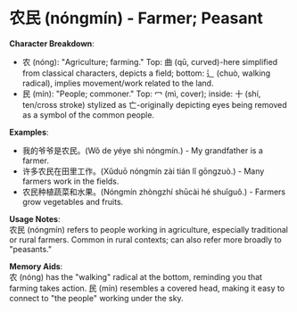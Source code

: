 # **农民 (nóngmín) - Farmer; Peasant**

**Character Breakdown**:  
- 农 (nóng): "Agriculture; farming." Top: 曲 (qū, curved)-here simplified from classical characters, depicts a field; bottom: 辶 (chuò, walking radical), implies movement/work related to the land.  
- 民 (mín): "People; commoner." Top: 冖 (mì, cover); inside: 十 (shí, ten/cross stroke) stylized as 亡-originally depicting eyes being removed as a symbol of the common people.

**Examples**:  
- 我的爷爷是农民。(Wǒ de yéye shì nóngmín.) - My grandfather is a farmer.  
- 许多农民在田里工作。(Xǔduō nóngmín zài tián lǐ gōngzuò.) - Many farmers work in the fields.  
- 农民种植蔬菜和水果。(Nóngmín zhòngzhí shūcài hé shuǐguǒ.) - Farmers grow vegetables and fruits.

**Usage Notes**:  
农民 (nóngmín) refers to people working in agriculture, especially traditional or rural farmers. Common in rural contexts; can also refer more broadly to "peasants."

**Memory Aids**:  
农 (nóng) has the "walking" radical at the bottom, reminding you that farming takes action. 民 (mín) resembles a covered head, making it easy to connect to "the people" working under the sky.